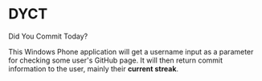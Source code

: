 # DYCT
Did You Commit Today?

This Windows Phone application will get a username input as a parameter for checking some user's GitHub page. It will then return commit information to the user, mainly their **current streak**.
